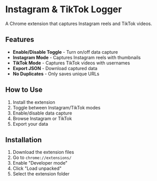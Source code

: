 # Instagram & TikTok Logger

A Chrome extension that captures Instagram reels and TikTok videos.

## Features

- **Enable/Disable Toggle** - Turn on/off data capture
- **Instagram Mode** - Captures Instagram reels with thumbnails
- **TikTok Mode** - Captures TikTok videos with usernames
- **Export JSON** - Download captured data
- **No Duplicates** - Only saves unique URLs

## How to Use

1. Install the extension
2. Toggle between Instagram/TikTok modes
3. Enable/disable data capture
4. Browse Instagram or TikTok
5. Export your data

## Installation

1. Download the extension files
2. Go to `chrome://extensions/`
3. Enable "Developer mode"
4. Click "Load unpacked"
5. Select the extension folder